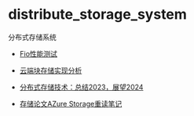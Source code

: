 # distribute_storage_system
分布式存储系统




- [Fio性能测试](https://zhuanlan.zhihu.com/p/621784507?utm_id=0)

- [云端块存储实现分析](https://yygcode.com/blogs/2022/05/cloud-block-storage.html)

- [分布式存储技术：总结2023，展望2024](https://zhuanlan.zhihu.com/p/682996102)

- [存储论文AZure Storage重读笔记](https://zhuanlan.zhihu.com/p/158762176)
